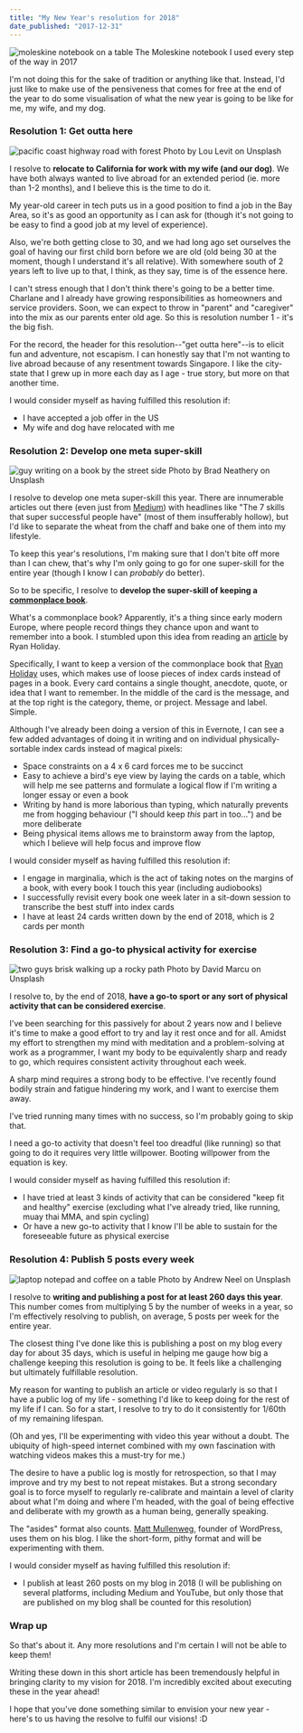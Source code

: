 ```yaml
---
title: "My New Year's resolution for 2018"
date_published: "2017-12-31"
---
```


![moleskine notebook on a table](images/20171216-notebook-nickang-blog-768x1024.jpg) The Moleskine notebook I used every step of the way in 2017

I'm not doing this for the sake of tradition or anything like that. Instead, I'd just like to make use of the pensiveness that comes for free at the end of the year to do some visualisation of what the new year is going to be like for me, my wife, and my dog.

### Resolution 1: Get outta here

![pacific coast highway road with forest](images/pacific-coast-highway-road-with-forest-1024x683.jpg) Photo by Lou Levit on Unsplash

I resolve to **relocate to California for work with my wife (and our dog)**. We have both always wanted to live abroad for an extended period (ie. more than 1-2 months), and I believe this is the time to do it.

My year-old career in tech puts us in a good position to find a job in the Bay Area, so it's as good an opportunity as I can ask for (though it's not going to be easy to find a good job at my level of experience).

Also, we're both getting close to 30, and we had long ago set ourselves the goal of having our first child born before we are old (old being 30 at the moment, though I understand it's all relative). With somewhere south of 2 years left to live up to that, I think, as they say, time is of the essence here.

I can't stress enough that I don't think there's going to be a better time. Charlane and I already have growing responsibilities as homeowners and service providers. Soon, we can expect to throw in "parent" and "caregiver" into the mix as our parents enter old age. So this is resolution number 1 - it's the big fish.

For the record, the header for this resolution--"get outta here"--is to elicit fun and adventure, not escapism. I can honestly say that I'm not wanting to live abroad because of any resentment towards Singapore. I like the city-state that I grew up in more each day as I age - true story, but more on that another time.

I would consider myself as having fulfilled this resolution if:

- I have accepted a job offer in the US
- My wife and dog have relocated with me

### Resolution 2: Develop one meta super-skill

![guy writing on a book by the street side](images/brad-neathery-258926-1024x768.jpg) Photo by Brad Neathery on Unsplash

I resolve to develop one meta super-skill this year. There are innumerable articles out there (even just from [Medium](https://medium.com)) with headlines like "The 7 skills that super successful people have" (most of them insufferably hollow), but I'd like to separate the wheat from the chaff and bake one of them into my lifestyle.

To keep this year's resolutions, I'm making sure that I don't bite off more than I can chew, that's why I'm only going to go for one super-skill for the entire year (though I know I can _probably_ do better).

So to be specific, I resolve to **develop the super-skill of keeping a [commonplace book](https://en.wikipedia.org/wiki/Commonplace_book)**.

What's a commonplace book? Apparently, it's a thing since early modern Europe, where people record things they chance upon and want to remember into a book. I stumbled upon this idea from reading an [article](https://ryanholiday.net/how-and-why-to-keep-a-commonplace-book/) by Ryan Holiday.

Specifically, I want to keep a version of the commonplace book that [Ryan Holiday](https://ryanholiday.net/) uses, which makes use of loose pieces of index cards instead of pages in a book. Every card contains a single thought, anecdote, quote, or idea that I want to remember. In the middle of the card is the message, and at the top right is the category, theme, or project. Message and label. Simple.

Although I've already been doing a version of this in Evernote, I can see a few added advantages of doing it in writing and on individual physically-sortable index cards instead of magical pixels:

- Space constraints on a 4 x 6 card forces me to be succinct
- Easy to achieve a bird's eye view by laying the cards on a table, which will help me see patterns and formulate a logical flow if I'm writing a longer essay or even a book
- Writing by hand is more laborious than typing, which naturally prevents me from hogging behaviour ("I should keep _this_ part in too...") and be more deliberate
- Being physical items allows me to brainstorm away from the laptop, which I believe will help focus and improve flow

I would consider myself as having fulfilled this resolution if:

- I engage in marginalia, which is the act of taking notes on the margins of a book, with every book I touch this year (including audiobooks)
- I successfully revisit every book one week later in a sit-down session to transcribe the best stuff into index cards
- I have at least 24 cards written down by the end of 2018, which is 2 cards per month

### Resolution 3: Find a go-to physical activity for exercise

![two guys brisk walking up a rocky path](images/david-marcu-69433-1024x680.jpg) Photo by David Marcu on Unsplash

I resolve to, by the end of 2018, **have a go-to sport or any sort of physical activity that can be considered exercise**.

I've been searching for this passively for about 2 years now and I believe it's time to make a good effort to try and lay it rest once and for all. Amidst my effort to strengthen my mind with meditation and a problem-solving at work as a programmer, I want my body to be equivalently sharp and ready to go, which requires consistent activity throughout each week.

A sharp mind requires a strong body to be effective. I've recently found bodily strain and fatigue hindering my work, and I want to exercise them away.

I've tried running many times with no success, so I'm probably going to skip that.

I need a go-to activity that doesn't feel too dreadful (like running) so that going to do it requires very little willpower. Booting willpower from the equation is key.

I would consider myself as having fulfilled this resolution if:

- I have tried at least 3 kinds of activity that can be considered "keep fit and healthy" exercise (excluding what I've already tried, like running, muay thai MMA, and spin cycling)
- Or have a new go-to activity that I know I'll be able to sustain for the foreseeable future as physical exercise

### Resolution 4: Publish 5 posts every week

![laptop notepad and coffee on a table](images/andrew-neel-308138-1024x683.jpg) Photo by Andrew Neel on Unsplash

I resolve to **writing and publishing a post for at least 260 days this year**. This number comes from multiplying 5 by the number of weeks in a year, so I'm effectively resolving to publish, on average, 5 posts per week for the entire year.

The closest thing I've done like this is publishing a post on my blog every day for about 35 days, which is useful in helping me gauge how big a challenge keeping this resolution is going to be. It feels like a challenging but ultimately fulfillable resolution.

My reason for wanting to publish an article or video regularly is so that I have a public log of my life - something I'd like to keep doing for the rest of my life if I can. So for a start, I resolve to try to do it consistently for 1/60th of my remaining lifespan.

(Oh and yes, I'll be experimenting with video this year without a doubt. The ubiquity of high-speed internet combined with my own fascination with watching videos makes this a must-try for me.)

The desire to have a public log is mostly for retrospection, so that I may improve and try my best to not repeat mistakes. But a strong secondary goal is to force myself to regularly re-calibrate and maintain a level of clarity about what I'm doing and where I'm headed, with the goal of being effective and deliberate with my growth as a human being, generally speaking.

The "asides" format also counts. [Matt Mullenweg](https://ma.tt/), founder of WordPress, uses them on his blog. I like the short-form, pithy format and will be experimenting with them.

I would consider myself as having fulfilled this resolution if:

- I publish at least 260 posts on my blog in 2018 (I will be publishing on several platforms, including Medium and YouTube, but only those that are published on my blog shall be counted for this resolution)

### Wrap up

So that's about it. Any more resolutions and I'm certain I will not be able to keep them!

Writing these down in this short article has been tremendously helpful in bringing clarity to my vision for 2018. I'm incredibly excited about executing these in the year ahead!

I hope that you've done something similar to envision your new year - here's to us having the resolve to fulfil our visions! :D
